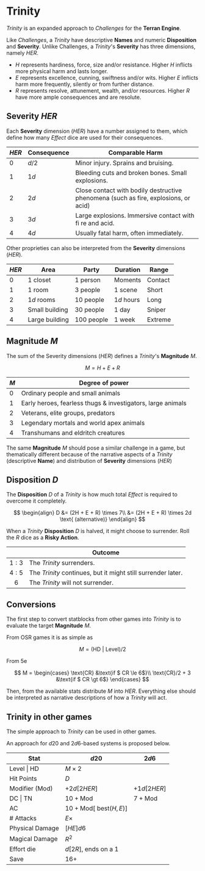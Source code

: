 # Trinity

*Trinity* is an expanded approach to *Challenges* for the **Terran Engine**.

Like *Challenges*, a *Trinity* have descriptive **Names** and numeric **Disposition** and **Severity**.
Unlike Challenges, a *Trinity*'s **Severity** has three dimensions, namely $HER$.

- $H$ represents hardiness, force, size and/or resistance. Higher $H$ inflicts more physical harm and lasts longer.
- $E$ represents excellence, cunning, swiftness and/or wits. Higher $E$ inflicts harm more frequently, silently or from further distance.
- $R$ represents resolve, attunement, wealth, and/or resources. Higher $R$ have more ample consequences and are resolute.

## Severity $HER$

Each **Severity** dimension ($HER$) have a number assigned to them, which define how many *Effect* dice are used for their consequences.

| $HER$ | Consequence | Comparable Harm                                                                     |
| ----- | ----------- | ----------------------------------------------------------------------------------- |
| $0$   | $d/2$       | Minor injury. Sprains and bruising.                                                 |
| $1$   | $1d$        | Bleeding cuts and broken bones. Small explosions.                                   |
| $2$   | $2d$        | Close contact with bodily destructive phenomena (such as fire, explosions, or acid) |
| $3$   | $3d$        | Large explosions. Immersive contact with fi re and acid.                            |
| $4$   | $4d$        | Usually fatal harm, often immediately.                                              |

Other proprieties can also be interpreted from the **Severity** dimensions ($HER$).

| $HER$ | Area           | Party        | Duration   | Range   |
| ----- | -------------- | ------------ | ---------- | ------- |
| $0$   | $1$ closet     | $1$ person   | Moments    | Contact |
| $1$   | $1$ room       | $3$ people   | $1$ scene  | Short   |
| $2$   | $1d$ rooms     | $10$ people  | $1d$ hours | Long    |
| $3$   | Small building | $30$ people  | $1$ day    | Sniper  |
| $4$   | Large building | $100$ people | $1$ week   | Extreme |

## Magnitude $M$

The sum of the Severity dimensions ($HER$) defines a *Trinity*'s **Magnitude** $M$. 

$$M = H + E + R$$

| $M$ | Degree of power                                             |
| --- | ----------------------------------------------------------- |
| $0$ | Ordinary people and small animals                           |
| $1$ | Early heroes, fearless thugs & investigators, large animals |
| $2$ | Veterans, elite groups, predators                           |
| $3$ | Legendary mortals and world apex animals                    |
| $4$ | Transhumans and eldritch creatures                          |

The same **Magnitude** $M$ should pose a similar challenge in a game, but thematically different because of the narrative aspects of a *Trinity* (descriptive **Name**) and distribution of **Severity** dimensions ($HER$)

## Disposition $D$

The **Disposition** $D$ of a *Trinity* is how much total *Effect* is required to overcome it completely.

$$
\begin{align}
D &= (2H + E + R) \times 7\\
  &= (2H + E + R) \times 2d \text{ (alternative)}
\end{align}
$$

When a *Trinity* **Disposition** $D$ is halved, it might choose to surrender.
Roll the $R$ dice as a **Risky Action**.

|       | Outcome                                                      |
| :---: | ------------------------------------------------------------ |
| $1:3$ | The *Trinity* surrenders.                                    |
| $4:5$ | The *Trinity* continues, but it might still surrender later. |
|  $6$  | The *Trinity* will not surrender.                            |
## Conversions

The first step to convert statblocks from other games into *Trinity* is to evaluate the target **Magnitude** $M$.

From OSR games it is as simple as

$$M = (\text{HD | Level})/2$$

From 5e

$$
M =
\begin{cases}
\text{CR} &\text{if $ CR \le 6$}\\
\text{CR}/2 + 3 &\text{if $ CR \gt 6$}
\end{cases}
$$

Then, from the available stats distribute $M$ into $HER$. Everything else should be interpreted as narrative descriptions of how a *Trinity* will act.

## Trinity in other games

The simple approach to *Trinity* can be used in other games.

An approach for $d20$ and $2d6$-based systems is proposed below.

| Stat            | $d20$                                 | $2d6$            |
| --------------- | ------------------------------------- | ---------------- |
| Level \| HD     | $M\times 2$                           |                  |
| Hit Points      | $D$                                   |                  |
| Modifier (Mod)  | $+2d[2HER]$                           | $+1d[2HER]$      |
| DC \| TN        | $10 + \text{Mod}$                     | $7 + \text{Mod}$ |
| AC              | $10 + \text{Mod} [\text{ best}(H,E)]$ |                  |
| # Attacks       | $E\times$                             |                  |
| Physical Damage | $[HE]d6$                              |                  |
| Magical Damage  | $R^2$                                 |                  |
| Effort die      | $d[2R]$, ends on a $1$                |                  |
| Save            | $16+$                                 |                  |
